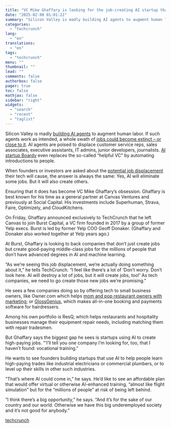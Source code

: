 ```yaml
---
title: "VC Mike Ghaffary is looking for the job-creating AI startup that doesn’t yet exist"
date: "2025-02-08 01:01:22"
summary: "Silicon Valley is madly building AI agents to augment human labor. If such agents work as intended, a whole swath of jobs could become extinct – or close to it. AI agents are poised to displace customer service reps, sales associates, executive assistants, IT admins, junior developers, journalists. AI startup..."
categories:
  - "techcrunch"
lang:
  - "en"
translations:
  - "en"
tags:
  - "techcrunch"
menu: ""
thumbnail: ""
lead: ""
comments: false
authorbox: false
pager: true
toc: false
mathjax: false
sidebar: "right"
widgets:
  - "search"
  - "recent"
  - "taglist"
---
```


Silicon Valley is madly [building AI agents](https://techcrunch.com/2024/12/15/what-exactly-is-an-ai-agent/) to augment human labor. If such agents work as intended, a whole swath of [jobs could become extinct – or close to it](https://techcrunch.com/2024/01/22/new-mit-csail-study-suggests-that-ai-wont-steal-as-many-jobs-expected/). AI agents are poised to displace customer service reps, sales associates, executive assistants, IT admins, junior developers, journalists. [AI startup Boardy](https://techcrunch.com/2025/01/14/boardy-ai-raises-8m-seed-round-months-after-closing-pre-seed/) even replaces the so-called “helpful VC” by automating introductions to people.

When founders or investors are asked about the [potential job displacement](https://techcrunch.com/2023/04/21/as-ai-eliminates-jobs-a-way-to-keep-people-afloat-financially-thats-not-ubi/) their tech will cause, the answer is always the same: Yes, AI will eliminate some jobs. But it will also create others.

Ensuring that it does has become VC Mike Ghaffary’s obsession. Ghaffary is best known for his time as a general partner at Canvas Ventures and previously at Social Capital. His investments include Superhuman, Strava, Faire, Optimizely, and CloudKitchens.

On Friday, Ghaffary announced exclusively to TechCrunch that he left Canvas to join Burst Capital, a VC firm founded in 2017 by a group of former Yelp execs. Burst is led by former Yelp COO Geoff Donaker. (Ghaffary and Donaker also worked together at Yelp years ago.)

At Burst, Ghaffary is looking to back companies that don’t just create jobs but create good-paying middle-class jobs for the millions of people that don’t have advanced degrees in AI and machine learning.

“As we’re seeing this job displacement, we’re actually doing something about it,” he tells TechCrunch. “I feel like there’s a lot of ‘Don’t worry. Don’t look here. AI will destroy a lot of jobs, but it will create jobs, too!’ As tech companies, we need to go create those new jobs we’re promising.”

He sees a few companies doing so by offering tech to small business owners, like Owner.com which helps [mom and pop restaurant owners with marketing;](https://techcrunch.com/2024/01/31/owner-33m-series-b-online-restaurants/) or [GlossGenius](https://techcrunch.com/2023/07/27/glossgenius-raises-28m-to-expand-its-bookings-and-payments-platform-for-beauty-businesses/), which makes all-in-one booking and payments software for hairdressers.

Among his own portfolio is ResQ, which helps restaurants and hospitality businesses manage their equipment repair needs, including matching them with repair tradesmen.

But Ghaffary says the biggest gap he sees is startups using AI to create high-paying jobs. “’I’ll tell you one company I’m looking for, too, that I haven’t found: vocational training.”

He wants to see founders building startups that use AI to help people learn high-paying trades like industrial electricians or commercial plumbers, or to level up their skills in other such industries.

“That’s where AI could come in,” he says. He’d like to see an affordable plan that would offer virtual or otherwise AI-enhanced training, “almost like flight simulation” but for the “millions of people” at risk of being left behind.  
  
“I think there’s a big opportunity,” he says. “And it’s for the sake of our country and our world. Otherwise we have this big underemployed society and it’s not good for anybody.”

[techcrunch](https://techcrunch.com/2025/02/07/vc-mike-ghaffary-is-looking-for-the-job-creating-ai-startup-that-doesnt-yet-exist/)
